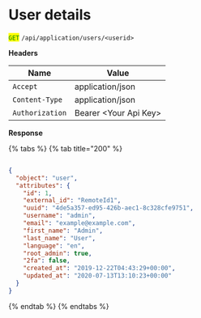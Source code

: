 # User details

<mark style="color:green;">`GET`</mark> `/api/application/users/<userid>`

**Headers**

| Name            | Value                  |
| --------------- | ---------------------- |
| `Accept`        | application/json       |
| `Content-Type`  | application/json       |
| `Authorization` | Bearer \<Your Api Key> |

**Response**

{% tabs %}
{% tab title="200" %}
```json

{
  "object": "user",
  "attributes": {
    "id": 1,
    "external_id": "RemoteId1",
    "uuid": "4de5a357-ed95-426b-aec1-8c328cfe9751",
    "username": "admin",
    "email": "example@example.com",
    "first_name": "Admin",
    "last_name": "User",
    "language": "en",
    "root_admin": true,
    "2fa": false,
    "created_at": "2019-12-22T04:43:29+00:00",
    "updated_at": "2020-07-13T13:10:23+00:00"
  }
}
```
{% endtab %}
{% endtabs %}

